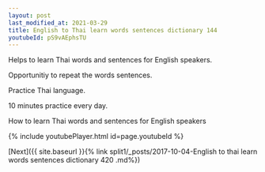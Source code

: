 ```yaml
---
layout: post
last_modified_at: 2021-03-29
title: English to Thai learn words sentences dictionary 144 
youtubeId: pS9vAEphsTU
---
```

 
 
Helps to learn Thai words and sentences for English speakers.

Opportunitiy to repeat the words sentences. 

Practice Thai language. 
 
10 minutes practice every day. 
 
How to learn Thai words and sentences for English speakers 
 
{% include youtubePlayer.html id=page.youtubeId %}
 
 
[Next]({{ site.baseurl }}{% link  split1/_posts/2017-10-04-English to thai learn words sentences dictionary 420 .md%})
 
